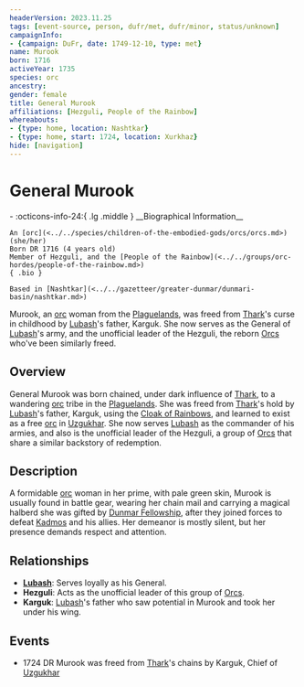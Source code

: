 ```yaml
---
headerVersion: 2023.11.25
tags: [event-source, person, dufr/met, dufr/minor, status/unknown]
campaignInfo:
- {campaign: DuFr, date: 1749-12-10, type: met}
name: Murook
born: 1716
activeYear: 1735
species: orc
ancestry:
gender: female
title: General Murook
affiliations: [Hezguli, People of the Rainbow]
whereabouts:
- {type: home, location: Nashtkar}
- {type: home, start: 1724, location: Xurkhaz}
hide: [navigation]
---
```

# General Murook
<div class="grid cards ext-narrow-margin ext-one-column" markdown>
- :octicons-info-24:{ .lg .middle } __Biographical Information__

    An [orc](<../../species/children-of-the-embodied-gods/orcs/orcs.md>) (she/her)  
    Born DR 1716 (4 years old)  
    Member of Hezguli, and the [People of the Rainbow](<../../groups/orc-hordes/people-of-the-rainbow.md>)  
    { .bio }

    Based in [Nashtkar](<../../gazetteer/greater-dunmar/dunmari-basin/nashtkar.md>)
</div>



Murook, an [orc](<../../species/children-of-the-embodied-gods/orcs/orcs.md>) woman from the [Plaguelands](<../../gazetteer/istaros-watershed/plaguelands.md>), was freed from [Thark](<../../cosmology/gods/embodied-gods/thark.md>)'s curse in childhood by [Lubash](<./lubash.md>)'s father, Karguk. She now serves as the General of [Lubash](<./lubash.md>)'s army, and the unofficial leader of the Hezguli, the reborn [Orcs](<../../species/children-of-the-embodied-gods/orcs/orcs.md>) who've been similarly freed.
## Overview

General Murook was born chained, under dark influence of [Thark](<../../cosmology/gods/embodied-gods/thark.md>), to a wandering [orc](<../../species/children-of-the-embodied-gods/orcs/orcs.md>) tribe in the [Plaguelands](<../../gazetteer/istaros-watershed/plaguelands.md>). She was freed from [Thark](<../../cosmology/gods/embodied-gods/thark.md>)'s hold by [Lubash](<./lubash.md>)'s father, Karguk, using the [Cloak of Rainbows](<../../things/artifacts-of-power/cloak-of-rainbows.md>), and learned to exist as a free [orc](<../../species/children-of-the-embodied-gods/orcs/orcs.md>) in [Uzgukhar](<../../gazetteer/istaros-watershed/xurkhaz/uzgukhar.md>). She now serves [Lubash](<./lubash.md>) as the commander of his armies, and also is the unofficial leader of the Hezguli, a group of [Orcs](<../../species/children-of-the-embodied-gods/orcs/orcs.md>) that share a similar backstory of redemption.
## Description

A formidable [orc](<../../species/children-of-the-embodied-gods/orcs/orcs.md>) woman in her prime, with pale green skin, Murook is usually found in battle gear, wearing her chain mail and carrying a magical halberd she was gifted by [Dunmar Fellowship](<../pcs/dunmar-fellowship/dunmar-fellowship.md>), after they joined forces to defeat [Kadmos](<../chardonians/kadmos.md>) and his allies. Her demeanor is mostly silent, but her presence demands respect and attention.
## Relationships

- **[Lubash](<./lubash.md>)**: Serves loyally as his General.
- **Hezguli**: Acts as the unofficial leader of this group of [Orcs](<../../species/children-of-the-embodied-gods/orcs/orcs.md>).
- **Karguk**: [Lubash](<./lubash.md>)'s father who saw potential in Murook and took her under his wing.
## Events

- 1724 DR Murook was freed from [Thark](<../../cosmology/gods/embodied-gods/thark.md>)'s chains by Karguk, Chief of [Uzgukhar](<../../gazetteer/istaros-watershed/xurkhaz/uzgukhar.md>)

